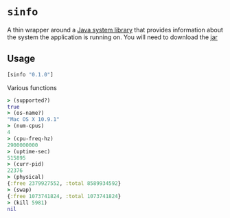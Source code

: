 # `sinfo`

A thin wrapper around a [Java system library](https://github.com/jezhumble/javasysmon.com) that provides information about the system the application is running on. You will need to download the [jar](http://continuousdelivery.com/downloads/javasysmon/javasysmon-0.3.4.jar)

## Usage

```clojure
[sinfo "0.1.0"]
```

Various functions

```clojure
> (supported?)
true
> (os-name?)
"Mac OS X 10.9.1"
> (num-cpus)
4
> (cpu-freq-hz)
2900000000
> (uptime-sec)
515895
> (curr-pid)
22376
> (physical)
{:free 2379927552, :total 8589934592}
> (swap)
{:free 1073741824, :total 1073741824}
> (kill 5981)
nil
```
